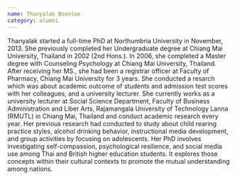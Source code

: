 ```yaml
---
name: Thanyalak Boonlue
category: alumni
---
```

Thanyalak started a full-time PhD at Northumbria University in November, 2013. She previously completed her Undergraduate degree at Chiang Mai University, Thailand in 2002 (2nd Hons.). In 2006, she completed a Master degree with Counseling Psychology at Chiang Mai University, Thailand. After receiving her MS., she had been a registrar officer at Faculty of Pharmacy, Chiang Mai University for 3 years. She conducted a resarch which was about academic outcome of students and admission test scores with her colleagues, and a university lecturer. She currently works as a university lecturer at Social Science Department, Faculty of Business Administration and Liber Arts, Rajamangala University of Technology Lanna (RMUTL) in Chiang Mai, Thailand and conduct academic research every year. Her previous research had conducted to study about child rearing practice styles, alcohol drinking behavior, instructional media development, and group activities by focusing on adolescents. Her PhD involves investigating self-compassion, psychological resilience, and social media use among Thai and British higher education students. It explores those concepts within their cultural contexts to promote the mutual understanding among nations.

